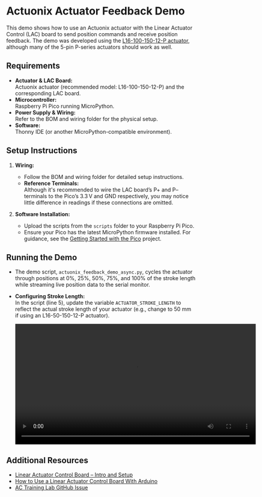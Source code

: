 # Actuonix Actuator Feedback Demo

This demo shows how to use an Actuonix actuator with the Linear Actuator Control (LAC) board to send position commands and receive position feedback. The demo was developed using the [L16-100-150-12-P actuator](https://www.actuonix.com/l16-100-150-12-p?srsltid=AfmBOopuTA0N3dmRwZ70Av9vAI4cP-zjlzoyQEmyv1qGzvIjwcZqBVp-), although many of the 5-pin P-series actuators should work as well.

## Requirements

- **Actuator & LAC Board:**  
  Actuonix actuator (recommended model: L16-100-150-12-P) and the corresponding LAC board.
- **Microcontroller:**  
  Raspberry Pi Pico running MicroPython.
- **Power Supply & Wiring:**  
  Refer to the BOM and wiring folder for the physical setup.
- **Software:**  
  Thonny IDE (or another MicroPython-compatible environment).

## Setup Instructions

1. **Wiring:**
   - Follow the BOM and wiring folder for detailed setup instructions.
   - **Reference Terminals:**  
     Although it's recommended to wire the LAC board’s P+ and P– terminals to the Pico’s 3.3 V and GND respectively, you may notice little difference in readings if these connections are omitted.
   
2. **Software Installation:**
   - Upload the scripts from the `scripts` folder to your Raspberry Pi Pico.
   - Ensure your Pico has the latest MicroPython firmware installed. For guidance, see the [Getting Started with the Pico](https://projects.raspberrypi.org/en/projects/getting-started-with-the-pico) project.

## Running the Demo

- The demo script, `actuonix_feedback_demo_async.py`, cycles the actuator through positions at 0%, 25%, 50%, 75%, and 100% of the stroke length while streaming live position data to the serial monitor.
- **Configuring Stroke Length:**  
  In the script (line 5), update the variable `ACTUATOR_STROKE_LENGTH` to reflect the actual stroke length of your actuator (e.g., change to 50 mm if using an L16-50-150-12-P actuator).

  <video width="640" controls>
  <source src="actuonix actuator demo.mp4" type="video/mp4">
  Your browser does not support the video tag.
</video>


## Additional Resources

- [Linear Actuator Control Board – Intro and Setup](https://www.actuonix.com/lac-board-intro?srsltid=AfmBOor5Nq6NOY6UCE4yBNgUPAPF2YBUuorXLC0PyTyGMoHuzkrWkaK5)
- [How to Use a Linear Actuator Control Board With Arduino](https://www.actuonix.com/lac-board-arduino)
- [AC Training Lab GitHub Issue](https://github.com/AccelerationConsortium/ac-training-lab/issues/148)
